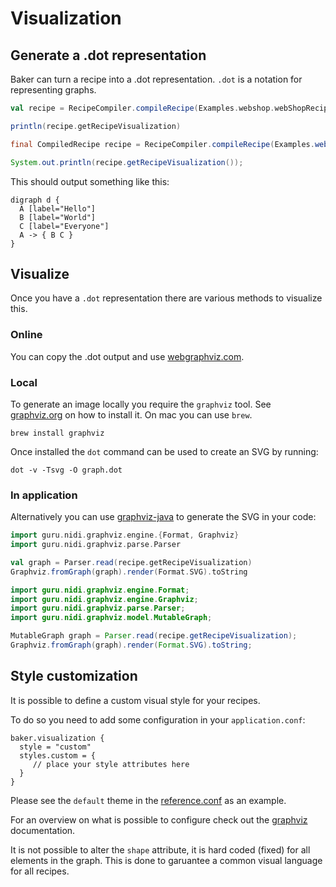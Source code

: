 # Visualization

## Generate a .dot representation

Baker can turn a recipe into a .dot representation. `.dot` is a notation for representing graphs.

``` scala tab="Scala"
val recipe = RecipeCompiler.compileRecipe(Examples.webshop.webShopRecipe)

println(recipe.getRecipeVisualization)
```

``` java tab="Java"
final CompiledRecipe recipe = RecipeCompiler.compileRecipe(Examples.webshop.webShopRecipe);

System.out.println(recipe.getRecipeVisualization());
```

This should output something like this:

```
digraph d {
  A [label="Hello"]
  B [label="World"]
  C [label="Everyone"]
  A -> { B C }
}
```
## Visualize

Once you have a `.dot` representation there are various methods to visualize this.

### Online

You can copy the .dot output and use [webgraphviz.com](http://www.webgraphviz.com).

### Local

To generate an image locally you require the `graphviz` tool. See [graphviz.org](https://www.graphviz.org/) on how to
install it. On mac you can use `brew`.

```
brew install graphviz
```

Once installed the `dot` command can be used to create an SVG by running:

```
dot -v -Tsvg -O graph.dot
```

### In application

Alternatively you can use [graphviz-java](https://github.com/nidi3/graphviz-java) to generate the SVG in your code:

``` scala tab="Scala"
import guru.nidi.graphviz.engine.{Format, Graphviz}
import guru.nidi.graphviz.parse.Parser

val graph = Parser.read(recipe.getRecipeVisualization)
Graphviz.fromGraph(graph).render(Format.SVG).toString
```

``` java tab="Java"
import guru.nidi.graphviz.engine.Format;
import guru.nidi.graphviz.engine.Graphviz;
import guru.nidi.graphviz.parse.Parser;
import guru.nidi.graphviz.model.MutableGraph;

MutableGraph graph = Parser.read(recipe.getRecipeVisualization);
Graphviz.fromGraph(graph).render(Format.SVG).toString;
```

## Style customization

It is possible to define a custom visual style for your recipes.

To do so you need to add some configuration in your `application.conf`:

```
baker.visualization {
  style = "custom"
  styles.custom = {
     // place your style attributes here
  }
}

```

Please see the `default` theme in the [reference.conf](https://raw.githubusercontent.com/ing-bank/baker/master/intermediate-language/src/main/resources/reference.conf)
as an example.

For an overview on what is possible to configure check out the [graphviz](https://www.graphviz.org/) documentation.

It is not possible to alter the `shape` attribute, it is hard coded (fixed) for all elements in the graph.
This is done to garuantee a common visual language for all recipes.